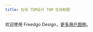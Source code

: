 ```yaml
---
title: 在线 TQM设计 TQM 在线制图
---
```


欢迎使用 Freedgo Design，[更多用户图例](https://www.freedgo.com/userdiagram/software_design/UseCaseDiagram-1.html)。




